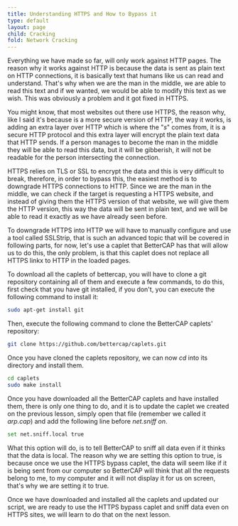 ```yaml
---
title: Understanding HTTPS and How to Bypass it
type: default
layout: page
child: Cracking
fold: Network Cracking
---
```


Everything we have made so far, will only work against HTTP pages. The reason
why it works against HTTP is because the data is sent as plain text on
HTTP connections, it is basically text that humans like us can read and
understand. That's why when we are the man in the middle, we are able to
read this text and if we wanted, we would be able to modify this text as we
wish. This was obviously a problem and it got fixed in HTTPS.

You might know, that most websites out there use HTTPS, the reason why, like I
said it's because is a more secure version of HTTP, the way it works, is adding
an extra layer over HTTP which is where the "_s_" comes from, it is a secure
HTTP protocol and this extra layer will encrypt the plain text data that HTTP
sends. If a person manages to become the man in the middle they will be able to
read this data, but it will be gibberish, it will not be readable for the person
intersecting the connection.

HTTPS relies on TLS or SSL to encrypt the data and this is very difficult to
break, therefore, in order to bypass this, the easiest method is to downgrade
HTTPS connections to HTTP. Since we are the man in the middle, we can check if
the target is requesting a HTTPS website, and instead of giving them the HTTPS
version of that website, we will give them the HTTP version, this way the data
will be sent in plain text, and we will be able to read it exactly as we have
already seen before.

To downgrade HTTPS into HTTP we will have to manually configure and use a tool
called SSLStrip, that is such an advanced topic that will be covered in
following parts, for now, let's use a caplet that BetterCAP has that will allow
us to do this, the only problem, is that this caplet does not replace all HTTPS
linkx to HTTP in the loaded pages.

To download all the caplets of bettercap, you will have to clone a git
repository containing all of them and execute a few commands, to do this, first
check that you have git installed, if you don't, you can execute the following
command to install it:

```bash
sudo apt-get install git
```

Then, execute the following command to clone the BetterCAP caplets' repository:

```bash
git clone https://github.com/bettercap/caplets.git
```

Once you have cloned the caplets repository, we can now _cd_ into its directory
and install them.

```bash
cd caplets
sudo make install
```

Once you have downloaded all the BetterCAP caplets and have installed them,
there is only one thing to do, and it is to update the caplet we created
on the previous lesson, simply open that file (remember we called it _arp.cap_)
and add the following line before _net.sniff on_.

```bash
set net.sniff.local true
```

What this option will do, is to tell BetterCAP to sniff all data even if it
thinks that the data is local. The reason why we are setting this option to
true, is because once we use the HTTPS bypass caplet, the data will seem
like if it is being sent from our computer so BetterCAP will think that
all the requests belong to me, to my computer and it will not display
it for us on screen, that's why we are setting it to true.

Once we have downloaded and installed all the caplets and updated our
script, we are ready to use the HTTPS bypass caplet and sniff data
even on HTTPS sites, we will learn to do that on the next lesson.

